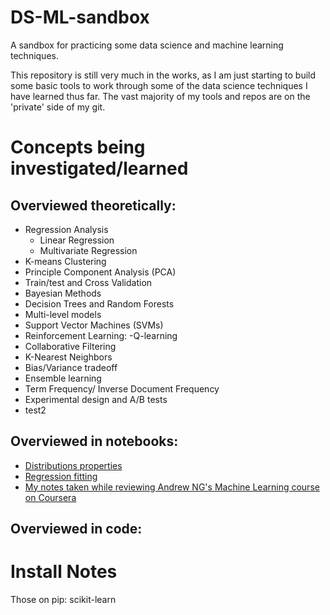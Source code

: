 DS-ML-sandbox
=============
A sandbox for practicing some data science and machine learning techniques.

This repository is still very much in the works, as I am just starting to build some basic tools to work through some of the data science techniques I have learned thus far.  The vast majority of my tools and repos are on the 'private' side of my git.



Concepts being investigated/learned
===================================   
   
## Overviewed theoretically:

- Regression Analysis
    - Linear Regression 
    - Multivariate Regression
- K-means Clustering
- Principle Component Analysis (PCA)
- Train/test and Cross Validation
- Bayesian Methods
- Decision Trees and Random Forests
- Multi-level models
- Support Vector Machines (SVMs)
- Reinforcement Learning:
    -Q-learning
- Collaborative Filtering
- K-Nearest Neighbors
- Bias/Variance tradeoff
- Ensemble learning
- Term Frequency/ Inverse Document Frequency
- Experimental design and A/B tests
- test2
    
## Overviewed in notebooks:
    
- [Distributions properties](http://github.com/kylemede/DS-ML-sandbox/blob/master/notebooks/DistributionMetrics.ipynb)
- [Regression fitting](http://github.com/kylemede/DS-ML-sandbox/blob/master/notebooks/regression.ipynb)
- [My notes taken while reviewing Andrew NG's Machine Learning course on Coursera](http://github.com/kylemede/DS-ML-sandbox/blob/master/notebooks/MachineLearning_NG_CourseNotes.ipynb)
    
    


## Overviewed in code:






Install Notes
==============
Those on pip:
 scikit-learn
 


 